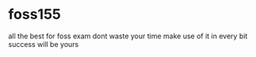 # foss155
all the best for foss exam
dont waste your time
make use of it in every bit
success will be yours
